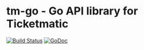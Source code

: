 # tm-go - Go API library for Ticketmatic

[![Build Status](https://travis-ci.org/ticketmatic/tm-go.svg?branch=master)](https://travis-ci.org/ticketmatic/tm-go) [![GoDoc](https://godoc.org/github.com/ticketmatic/tm-go/ticketmatic?status.svg)](https://godoc.org/github.com/ticketmatic/tm-go/ticketmatic)
